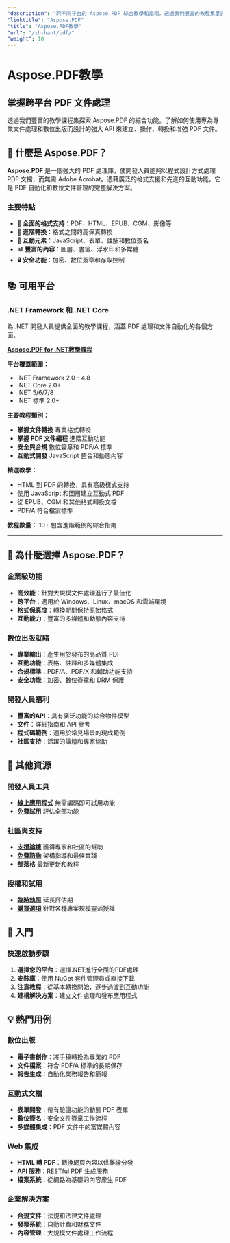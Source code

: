 ```yaml
---
"description": "跨不同平台的 Aspose.PDF 綜合教學和指南。透過我們豐富的教程集掌握 PDF 文件的建立、操作、轉換和互動功能。"
"linktitle": "Aspose.PDF"
"title": "Aspose.PDF教學"
"url": "/zh-hant/pdf/"
"weight": 10
---
```


# Aspose.PDF教學

## 掌握跨平台 PDF 文件處理

透過我們豐富的教學課程集探索 Aspose.PDF 的綜合功能。了解如何使用專為專業文件處理和數位出版而設計的強大 API 來建立、操作、轉換和增強 PDF 文件。

## 🚀 什麼是 Aspose.PDF？

**Aspose.PDF** 是一個強大的 PDF 處理庫，使開發人員能夠以程式設計方式處理 PDF 文檔，而無需 Adobe Acrobat。憑藉廣泛的格式支援和先進的互動功能，它是 PDF 自動化和數位文件管理的完整解決方案。

### 主要特點
- **📄 全面的格式支持**：PDF、HTML、EPUB、CGM、影像等
- **🔄 進階轉換**：格式之間的高保真轉換
- **🎨 互動元素**：JavaScript、表單、註解和數位簽名
- **📊 豐富的內容**：圖層、書籤、浮水印和多媒體
- **🔒 安全功能**：加密、數位簽章和存取控制

## 📚 可用平台

### .NET Framework 和 .NET Core
為 .NET 開發人員提供全面的教學課程，涵蓋 PDF 處理和文件自動化的各個方面。

**[Aspose.PDF for .NET教學課程](./net/)**

**平台覆蓋範圍：**
- .NET Framework 2.0 - 4.8
- .NET Core 2.0+
- .NET 5/6/7/8
- .NET 標準 2.0+

**主要教程類別：**
- **掌握文件轉換** 專業格式轉換
- **掌握 PDF 文件編程** 進階互動功能
- **安全與合規** 數位簽章和 PDF/A 標準
- **互動式開發** JavaScript 整合和動態內容

**精選教學：**
- HTML 到 PDF 的轉換，具有高級樣式支持
- 使用 JavaScript 和圖層建立互動式 PDF
- 從 EPUB、CGM 和其他格式轉換文檔
- PDF/A 符合檔案標準

**教程數量：** 10+ 包含進階範例的綜合指南

---

## 🎯 為什麼選擇 Aspose.PDF？

### **企業級功能**
- **高效能**：針對大規模文件處理進行了最佳化
- **跨平台**：適用於 Windows、Linux、macOS 和雲端環境
- **格式保真度**：轉換期間保持原始格式
- **互動能力**：豐富的多媒體和動態內容支持

### **數位出版就緒**
- **專業輸出**：產生用於發布的高品質 PDF
- **互動功能**：表格、註釋和多媒體集成
- **合規標準**：PDF/A、PDF/X 和輔助功能支持
- **安全功能**：加密、數位簽章和 DRM 保護

### **開發人員福利**
- **豐富的API**：具有廣泛功能的綜合物件模型
- **文件**：詳細指南和 API 參考
- **程式碼範例**：適用於常見場景的現成範例
- **社區支持**：活躍的論壇和專家協助

## 🔗 其他資源

### **開發人員工具**
- **[線上應用程式](https://products.aspose.app/pdf/family)** 無需編碼即可試用功能
- **[免費試用](https://releases.aspose.com/pdf/net/)** 評估全部功能

### **社區與支持**
- **[支援論壇](https://forum.aspose.com/c/pdf/10)** 獲得專家和社區的幫助
- **[免費諮詢](https://aspose.com/consulting)** 架構指導和最佳實踐
- **[部落格](https://blog.aspose.com/category/pdf/)** 最新更新和教程

### **授權和試用**
- **[臨時執照](https://conholdate.com/temporary-license/)** 延長評估期
- **[購買選項](https://conholdate.com/purchase/)** 針對各種專案規模靈活授權

## 🚀 入門

### 快速啟動步驟
1. **選擇您的平台**：選擇.NET進行全面的PDF處理
2. **安裝庫**：使用 NuGet 套件管理員或直接下載
3. **注意教程**：從基本轉換開始，逐步過渡到互動功能
4. **建構解決方案**：建立文件處理和發布應用程式

## 💡 熱門用例

### **數位出版**
- **電子書創作**：將手稿轉換為專業的 PDF
- **文件檔案**：符合 PDF/A 標準的長期保存
- **報告生成**：自動化業務報告和簡報

### **互動式文檔**
- **表單開發**：帶有驗證功能的動態 PDF 表單
- **數位簽名**：安全文件簽章工作流程
- **多媒體集成**：PDF 文件中的富媒體內容

### **Web 集成**
- **HTML 轉 PDF**：轉換網頁內容以供離線分發
- **API 服務**：RESTful PDF 生成服務
- **檔案系統**：從網路為基礎的內容產生 PDF

### **企業解決方案**
- **合規文件**：法規和法律文件處理
- **發票系統**：自動計費和財務文件
- **內容管理**：大規模文件處理工作流程